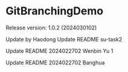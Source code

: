 # GitBranchingDemo

Release version: 1.0.2 (2024030102)


Update by Haodong
Update README su-task2

Update README 2024022702 Wenbin Yu 1

Update README 2024022702 Banghua


